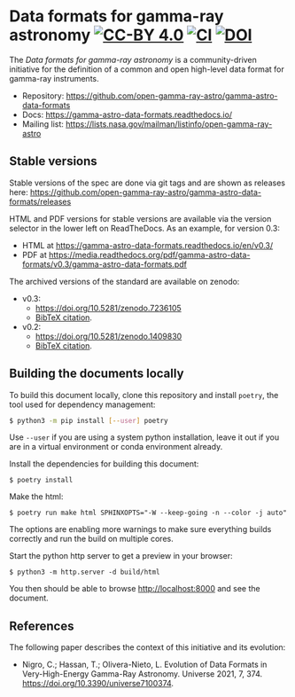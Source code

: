 # Data formats for gamma-ray astronomy [![CC-BY 4.0](https://licensebuttons.net/l/by/4.0/88x31.png)](https://creativecommons.org/licenses/by/4.0/) [![CI](https://github.com/open-gamma-ray-astro/gamma-astro-data-formats/actions/workflows/ci.yml/badge.svg)](https://github.com/open-gamma-ray-astro/gamma-astro-data-formats/actions/workflows/ci.yml) [![DOI](https://zenodo.org/badge/DOI/10.5281/zenodo.7236105.svg)](https://doi.org/10.5281/zenodo.7236105)

The _Data formats for gamma-ray astronomy_ is a community-driven initiative for the definition of a common and open high-level data format for gamma-ray instruments.

* Repository: https://github.com/open-gamma-ray-astro/gamma-astro-data-formats
* Docs: https://gamma-astro-data-formats.readthedocs.io/
* Mailing list: https://lists.nasa.gov/mailman/listinfo/open-gamma-ray-astro

## Stable versions

Stable versions of the spec are done via git tags and are shown as releases here:
https://github.com/open-gamma-ray-astro/gamma-astro-data-formats/releases

HTML and PDF versions for stable versions are available via the version selector
in the lower left on ReadTheDocs. As an example, for version 0.3:

- HTML at <https://gamma-astro-data-formats.readthedocs.io/en/v0.3/>
- PDF at <https://media.readthedocs.org/pdf/gamma-astro-data-formats/v0.3/gamma-astro-data-formats.pdf>


The archived versions of the standard are available on zenodo:
- v0.3:
  - <https://doi.org/10.5281/zenodo.7236105>
  - [BibTeX citation](https://zenodo.org/record/7236105/export/hx#.W5EBLNgzY_U).
- v0.2:
  - <https://doi.org/10.5281/zenodo.1409830>
  - [BibTeX citation](https://zenodo.org/record/1409831/export/hx#.W5EBLNgzY_U).

## Building the documents locally

To build this document locally, clone this repository and install `poetry`,
the tool used for dependency management:
```bash
$ python3 -m pip install [--user] poetry
```
Use `--user` if you are using a system python installation, leave it out if
you are in a virtual environment or conda environment already.

Install the dependencies for building this document:
```
$ poetry install
```

Make the html:
```
$ poetry run make html SPHINXOPTS="-W --keep-going -n --color -j auto"
```

The options are enabling more warnings to make sure everything builds correctly
and run the build on multiple cores.

Start the python http server to get a preview in your browser:
```
$ python3 -m http.server -d build/html
```

You then should be able to browse <http://localhost:8000> and see the document.

## References

The following paper describes the context of this initiative and its evolution:

- Nigro, C.; Hassan, T.; Olivera-Nieto, L. Evolution of Data Formats in Very-High-Energy Gamma-Ray Astronomy. Universe 2021, 7, 374. https://doi.org/10.3390/universe7100374.

